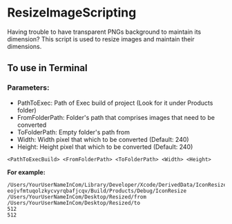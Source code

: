 # ResizeImageScripting
Having trouble to have transparent PNGs background to maintain its dimension?
This script is used to resize images and maintain their dimensions. 


## To use in Terminal
### Parameters:
* PathToExec: Path of Exec build of project (Look for it under Products folder)
* FromFolderPath: Folder's path that comprises images that need to be converted
* ToFolderPath: Empty folder's path from <FromFolderPath>  
* Width: Width pixel that which to be converted (Default: 240)
* Height: Height pixel that which to be converted (Default: 240)

```
<PathToExecBuild> <FromFolderPath> <ToFolderPath> <Width> <Height>
```

 **For example:**
 
```
/Users/YourUserNameInCom/Library/Developer/Xcode/DerivedData/IconResize-eojvfmtuqolzkycvyrqbafjcqv/Build/Products/Debug/IconResize 
/Users/YourUserNameInCom/Desktop/Resized/from 
/Users/YourUserNameInCom/Desktop/Resized/to 
512
512
```
